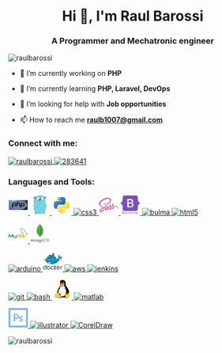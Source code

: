 <h1 align="center">Hi 👋, I'm Raul Barossi</h1>
<h3 align="center">A Programmer and Mechatronic engineer</h3>

<p align="left"> 
  <img src="https://komarev.com/ghpvc/?username=raulbarossi&label=Views&color=000000&style=plastic" alt="raulbarossi" /> 
</p>

- 🔭 I’m currently working on **PHP**

- 🌱 I’m currently learning **PHP, Laravel, DevOps**

- 🤝 I’m looking for help with **Job opportunities**

- 📫 How to reach me **raulb1007@gmail.com**

<h3 align="left">Connect with me:</h3>
<p align="left">
  <a href="https://linkedin.com/in/raulbarossi" target="blank"><img align="center" src="https://raw.          githubusercontent.com/rahuldkjain/github-profile-readme-generator/master/src/images/icons/Social/linked-in-alt.svg" alt="raulbarossi" height="30" width="40" />
  </a>
  <a href="https://stackoverflow.com/users/283641" target="blank"><img align="center" src="https://raw.githubusercontent.com/rahuldkjain/github-profile-readme-generator/master/src/images/icons/Social/stack-overflow.svg" alt="283641" height="30" width="40" />
  </a>
</p>

<h3 align="left">Languages and Tools:</h3>
<p align="left"> 

  <a href="https://www.php.net" target="_blank" rel="noreferrer"> <img src="https://raw.githubusercontent.com/devicons/devicon/master/icons/php/php-original.svg" alt="php" width="40" height="40"/> 
  </a> 
  <a href="https://golang.org" target="_blank" rel="noreferrer"> <img src="https://raw.githubusercontent.com/devicons/devicon/master/icons/go/go-original.svg" alt="go" width="40" height="40"/> 
  </a> 
  <a href="https://www.python.org" target="_blank" rel="noreferrer"> <img src="https://raw.githubusercontent.com/devicons/devicon/master/icons/python/python-original.svg" alt="python" width="40" height="40"/> 
  </a> 
  <a href="https://www.w3schools.com/css/" target="_blank" rel="noreferrer"> <img src="https://static.cdnlogo.com/logos/c/18/css.svg" alt="css3" width="40" height="40"/> 
  </a>
  <a href="https://sass-lang.com" target="_blank" rel="noreferrer"> <img src="https://raw.githubusercontent.com/devicons/devicon/master/icons/sass/sass-original.svg" alt="sass" width="40" height="40"/> 
  </a>
  <a href="https://getbootstrap.com" target="_blank" rel="noreferrer"> <img src="https://raw.githubusercontent.com/devicons/devicon/master/icons/bootstrap/bootstrap-plain-wordmark.svg" alt="bootstrap" width="40" height="40"/> 
  </a>
  <a href="https://bulma.io/" target="_blank" rel="noreferrer"> <img src="https://raw.githubusercontent.com/gilbarbara/logos/804dc257b59e144eaca5bc6ffd16949752c6f789/logos/bulma.svg" alt="bulma" width="40" height="40"/> 
  </a>
  <a href="https://www.w3.org/html/" target="_blank" rel="noreferrer"> <img src="https://static.cdnlogo.com/logos/h/84/html.svg" alt="html5" width="40" height="40"/> 
  </a> 

  <a href="https://www.mysql.com/" target="_blank" rel="noreferrer"> <img src="https://raw.githubusercontent.com/devicons/devicon/master/icons/mysql/mysql-original-wordmark.svg" alt="mysql" width="40" height="40"/> 
  </a>
  <a href="https://www.mongodb.com/" target="_blank" rel="noreferrer"> <img src="https://raw.githubusercontent.com/devicons/devicon/master/icons/mongodb/mongodb-original-wordmark.svg" alt="mongodb" width="40" height="40"/> 
  

  <a href="https://www.arduino.cc/" target="_blank" rel="noreferrer"> <img src="https://cdn.worldvectorlogo.com/logos/arduino-1.svg" alt="arduino" width="40" height="40"/> 
  </a> 
  <a href="https://www.docker.com/" target="_blank" rel="noreferrer"> <img src="https://raw.githubusercontent.com/devicons/devicon/master/icons/docker/docker-original-wordmark.svg" alt="docker" width="40" height="40"/> 
  </a> 
  <a href="https://aws.amazon.com" target="_blank" rel="noreferrer"> <img src="https://upload.wikimedia.org/wikipedia/commons/thumb/5/5c/AWS_Simple_Icons_AWS_Cloud.svg/512px-AWS_Simple_Icons_AWS_Cloud.svg.png?20191001220601" alt="aws" width="auto" height="40"/> 
  </a> 
  <a href="https://www.jenkins.io" target="_blank" rel="noreferrer"> <img src="https://www.vectorlogo.zone/logos/jenkins/jenkins-icon.svg" alt="jenkins" width="40" height="40"/> 
  </a> 

  <a href="https://git-scm.com/" target="_blank" rel="noreferrer"> <img src="https://www.vectorlogo.zone/logos/git-scm/git-scm-icon.svg" alt="git" width="40" height="40"/> 
  </a> 
  <a href="https://www.gnu.org/software/bash/" target="_blank" rel="noreferrer"> <img src="https://upload.wikimedia.org/wikipedia/commons/thumb/4/4b/Bash_Logo_Colored.svg/512px-Bash_Logo_Colored.svg.png?20180723054350" alt="bash" width="40" height="40"/> 
  </a> 
  <a href="https://www.linux.org/" target="_blaok" rel="noreferrer"> <img fill="white" src="https://raw.githubusercontent.com/Raulbarossi/RaulBarossi/2b1c2fc06e6c56edb327f376769b74ded788c6fa/linux-original.svg" alt="linux" width="40" height="40"/> 
  </a>
  </a> 
  <a href="https://www.mathworks.com/" target="_blank" rel="noreferrer"> <img src="https://upload.wikimedia.org/wikipedia/commons/2/21/Matlab_Logo.png" alt="matlab" width="40" height="40"/> 
  </a> 

  <a href="https://www.photoshop.com/en" target="_blank" rel="noreferrer"> <img src="https://raw.githubusercontent.com/devicons/devicon/master/icons/photoshop/photoshop-line.svg" alt="Photoshop" width="40" height="40"/> 
  </a> 
  <a href="https://www.adobe.com/in/products/illustrator.html" target="_blank" rel="noreferrer"> <img src="https://www.vectorlogo.zone/logos/adobe_illustrator/adobe_illustrator-icon.svg" alt="illustrator" width="40" height="40"/> 
  </a>
  <a href="https://www.coreldraw.com/" target="_blank" rel="noreferrer"> <img src="https://www.coreldraw.com/static/cdgs/product_content/cdgs/2019/boxshot-coreldraw-upgrade-program-2019.png" alt="CorelDraw" width="auto" height="40"/> 
  </a>
</p>
  
<p>

<img align="center" src="https://github-readme-stats.vercel.app/api/top-langs?username=raulbarossi&show_icons=true&theme=dark&locale=en&layout=compact" alt="raulbarossi" /></p>
  